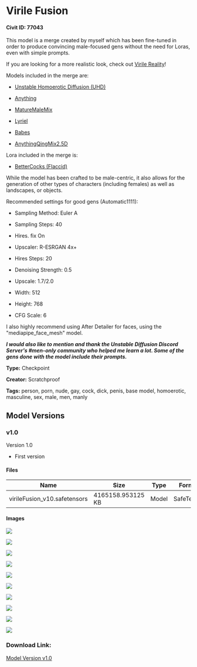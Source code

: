 # Virile Fusion

#### Civit ID: 77043

<p>This model is a merge created by myself which has been fine-tuned in order to produce convincing male-focused gens without the need for Loras, even with simple prompts.</p><p></p><p>If you are looking for a more realistic look, check out <a rel="ugc" href="https://civitai.com/models/82790?modelVersionId=87953">Virile Reality</a>!</p><p></p><p>Models included in the merge are:</p><ul><li><p><a target="_blank" rel="ugc" href="https://civitai.com/models/64293?modelVersionId=68885">Unstable Homoerotic Diffusion (UHD)</a></p></li><li><p><a target="_blank" rel="ugc" href="https://civitai.com/models/9409?modelVersionId=30163">Anything</a></p></li><li><p><a target="_blank" rel="ugc" href="https://civitai.com/models/50882?modelVersionId=75441">MatureMaleMix</a></p></li><li><p><a target="_blank" rel="ugc" href="https://civitai.com/models/22922?modelVersionId=72396">Lyriel</a></p></li><li><p><a target="_blank" rel="ugc" href="https://civitai.com/models/2220?modelVersionId=61372">Babes</a></p></li><li><p><a target="_blank" rel="ugc" href="https://civitai.com/models/75269?modelVersionId=80013">AnythingQingMix2.5D</a><br /></p></li></ul><p>Lora included in the merge is:</p><ul><li><p><a target="_blank" rel="ugc" href="https://civitai.com/models/32827?modelVersionId=42043">BetterCocks (Flaccid)</a></p></li></ul><p></p><p>While the model has been crafted to be male-centric, it also allows for the generation of other types of characters (including females) as well as landscapes, or objects.</p><p></p><p>Recommended settings for good gens (Automatic1111):</p><ul><li><p>Sampling Method: Euler A</p></li><li><p>Sampling Steps: 40</p></li><li><p>Hires. fix On</p></li><li><p>Upscaler: R-ESRGAN 4x+</p></li><li><p>Hires Steps: 20</p></li><li><p>Denoising Strength: 0.5</p></li><li><p>Upscale: 1.7/2.0</p></li><li><p>Width: 512</p></li><li><p>Height: 768</p></li><li><p>CFG Scale: 6</p></li></ul><p></p><p>I also highly recommend using After Detailer for faces, using the "mediapipe_face_mesh" model.</p><p></p><p><strong><em>I would also like to mention and thank the Unstable Diffusion Discord Server's #men-only community who helped me learn a lot. Some of the gens done with the model include their prompts.</em></strong></p>

**Type:** Checkpoint

**Creator:** Scratchproof

**Tags:** person, porn, nude, gay, cock, dick, penis, base model, homoerotic, masculine, sex, male, men, manly

## Model Versions

### v1.0

<p>Version 1.0</p><ul><li><p>First version</p></li></ul>

#### Files

| Name | Size | Type | Format | Download Url | AutoV1 | AutoV2 | SHA256 | CRC32 | BLAKE3 |
| --- | --- | --- | --- | --- | --- | --- | --- | --- | --- |
| virileFusion_v10.safetensors | 4165158.953125 KB | Model | SafeTensor | https://civitai.com/api/download/models/81838 | FC128DE1 | A936095729 | A936095729FFE16B5862F1BFC6A6089B9E7D15820B202B83E7952F0D669D6461 | E8005C90 | 67E6A8F80C2E9B39CA8E16BD858D9DC2329104CA9DD08DF12B9BE14A4E0C9803 |

#### Images

<p><img src="https://image.civitai.com/xG1nkqKTMzGDvpLrqFT7WA/5b3a94b1-3446-436d-a634-9e12b4aef651/width=450/982763.jpeg" /></p>

<p><img src="https://image.civitai.com/xG1nkqKTMzGDvpLrqFT7WA/f5960229-2ad9-4c8a-b549-5939b9ca47ec/width=450/919520.jpeg" /></p>

<p><img src="https://image.civitai.com/xG1nkqKTMzGDvpLrqFT7WA/7577836b-5353-4a5a-9b2d-1045e9368e0d/width=450/993035.jpeg" /></p>

<p><img src="https://image.civitai.com/xG1nkqKTMzGDvpLrqFT7WA/f7c6199f-496d-4795-a847-753104c7c657/width=450/919585.jpeg" /></p>

<p><img src="https://image.civitai.com/xG1nkqKTMzGDvpLrqFT7WA/8499f8ba-dd7a-4a9e-8b15-f28f1b8d38ec/width=450/919535.jpeg" /></p>

<p><img src="https://image.civitai.com/xG1nkqKTMzGDvpLrqFT7WA/5e69c226-4677-4086-b8a2-ba745cb51f08/width=450/919522.jpeg" /></p>

<p><img src="https://image.civitai.com/xG1nkqKTMzGDvpLrqFT7WA/4450e60f-4b91-4d50-869e-6690bf5fca40/width=450/919565.jpeg" /></p>

<p><img src="https://image.civitai.com/xG1nkqKTMzGDvpLrqFT7WA/59a1dc1f-a28a-4a9b-824b-097761792978/width=450/919438.jpeg" /></p>

<p><img src="https://image.civitai.com/xG1nkqKTMzGDvpLrqFT7WA/666cf4c9-3759-420a-bf22-be5a5ac50c21/width=450/919393.jpeg" /></p>

<p><img src="https://image.civitai.com/xG1nkqKTMzGDvpLrqFT7WA/e28bfb8f-a112-4105-aa14-d85b72f8f486/width=450/919441.jpeg" /></p>

### Download Link:

[Model Version v1.0](https://civitai.com/api/download/models/81838)

